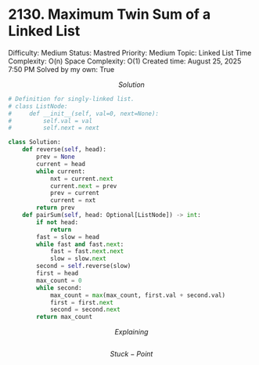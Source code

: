 # 2130. Maximum Twin Sum of a Linked List

Difficulty: Medium
Status: Mastred
Priority: Medium
Topic: Linked List
Time Complexity: O(n)
Space Complexity: O(1)
Created time: August 25, 2025 7:50 PM
Solved by my own: True

$$
Solution
$$

```python
# Definition for singly-linked list.
# class ListNode:
#     def __init__(self, val=0, next=None):
#         self.val = val
#         self.next = next

class Solution:
    def reverse(self, head):
        prev = None
        current = head
        while current:
            nxt = current.next
            current.next = prev
            prev = current
            current = nxt
        return prev 
    def pairSum(self, head: Optional[ListNode]) -> int:
        if not head:
            return
        fast = slow = head
        while fast and fast.next:
            fast = fast.next.next
            slow = slow.next
        second = self.reverse(slow)
        first = head
        max_count = 0
        while second:
            max_count = max(max_count, first.val + second.val)
            first = first.next
            second = second.next
        return max_count
```

$$
Explaining
$$

```

```

$$
Stuck-Point
$$

```

```